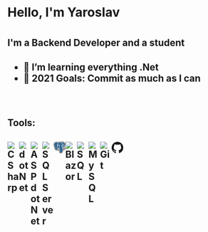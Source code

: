<h1>Hello, I'm Yaroslav<h1/>

<h2> I'm a Backend Developer and a student<h2/>

- 🌱 I’m learning everything .Net
- 🥅 2021 Goals: Commit as much as I can
<br/>
<h2>Tools:<h2/>
<img align="left" alt="CSharp" width="26px" src="https://user-images.githubusercontent.com/64675654/103455456-0f762980-4cf6-11eb-827a-84756f57c296.png" />
<img align="left" alt="dotNet" width="26px" src="https://user-images.githubusercontent.com/64675654/103455651-7c3df380-4cf7-11eb-8b60-6664758a5433.png" />
<img align="left" alt="ASPdotNet" width="26px" src="https://user-images.githubusercontent.com/64675654/103455747-2ddd2480-4cf8-11eb-9495-32733c2fb389.png" />
<img align="left" alt="SQL Server" width="26px" src="https://user-images.githubusercontent.com/64675654/103455551-c5417800-4cf6-11eb-984c-3a47dac47234.png" />
<img align="left" alt="PostGre" width="26px" src="https://raw.githubusercontent.com/github/explore/80688e429a7d4ef2fca1e82350fe8e3517d3494d/topics/postgresql/postgresql.png" />
<img align="left" alt="Blazor" width="26px" src="https://user-images.githubusercontent.com/64675654/103455615-4c8eeb80-4cf7-11eb-9a1c-eab62a969c1f.png" />
<img align="left" alt="SQL" width="26px" src="https://user-images.githubusercontent.com/64675654/103455501-611eb400-4cf6-11eb-81de-9453cddadf7d.png" />
<img align="left" alt="MySQL" width="26px" src="https://user-images.githubusercontent.com/64675654/103455582-0df93100-4cf7-11eb-8e9d-e81bbe56a091.png" />
<img align="left" alt="Git" width="26px" src="https://user-images.githubusercontent.com/64675654/103455525-84e1fa00-4cf6-11eb-9af5-8aae29cca044.png" />
<img align="left" alt="GitHub" width="26px" src="https://raw.githubusercontent.com/github/explore/78df643247d429f6cc873026c0622819ad797942/topics/github/github.png" />
<br />
